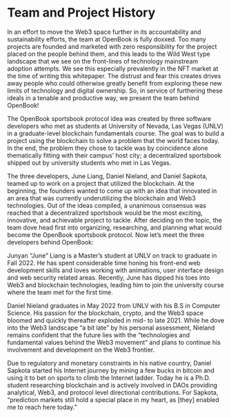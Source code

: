 # Team and Project History

In an effort to move the Web3 space further in its accountability and sustainability efforts, the team at OpenBook is fully doxxed. Too many projects are founded and marketed with zero responsibility for the project placed on the people behind them, and this leads to the Wild West type landscape that we see on the front-lines of technology mainstream adoption attempts. We see this especially prevalently in the NFT market at the time of writing this whitepaper. The distrust and fear this creates drives away people who could otherwise greatly benefit from exploring these new limits of technology and digital ownership. So, in service of furthering these ideals in a tenable and productive way, we present the team behind OpenBook!

The OpenBook sportsbook protocol idea was created by three software developers who met as students at University of Nevada, Las Vegas (UNLV) in a graduate-level blockchain fundamentals course. The goal was to build a project using the blockchain to solve a problem that the world faces today. In the end, the problem they chose to tackle was by coincidence alone thematically fitting with their campus’ host city; a decentralized sportsbook shipped out by university students who met in Las Vegas.

The three developers, June Liang, Daniel Nieland, and Daniel Sapkota, teamed up to work on a project that utilized the blockchain. At the beginning, the founders wanted to come up with an idea that innovated in an area that was currently underutilizing the blockchain and Web3 technologies. Out of the ideas compiled, a unanimous consensus was reached that a decentralized sportsbook would be the most exciting, innovative, and achievable project to tackle. After deciding on the topic, the team dove head first into organizing, researching, and planning what would become the OpenBook sportsbook protocol. Now let’s meet the three developers behind OpenBook:

Junyan “June” Liang is a Master’s student at UNLV on track to graduate in Fall 2022. He has spent considerable time honing his front-end web development skills and loves working with animations, user interface design and web security related areas. Recently, June has dipped his toes into Web3 and blockchain technologies, leading him to join the university course where the team met for the first time.

Daniel Nieland graduates in May 2022 from UNLV with his B.S in Computer Science. His passion for the blockchain, crypto, and the Web3 space bloomed and quickly thereafter exploded in mid- to late 2021. While he dove into the Web3 landscape “a bit late” by his personal assessment, Nieland remains confident that the future lies with the “technologies and fundamental values behind the Web3 movement” and plans to continue his involvement and development on the Web3 frontier.

Due to regulatory and monetary constraints in his native country, Daniel Sapkota started his Internet journey by mining a few bucks in bitcoin and using it to bet on sports to climb the Internet ladder. Today he is a Ph.D. student researching blockchain and is actively involved in DAOs providing analytical, Web3, and protocol level directional contributions. For Sapkota, “prediction markets still hold a special place in my heart, as \[they] enabled me to reach here today.”
